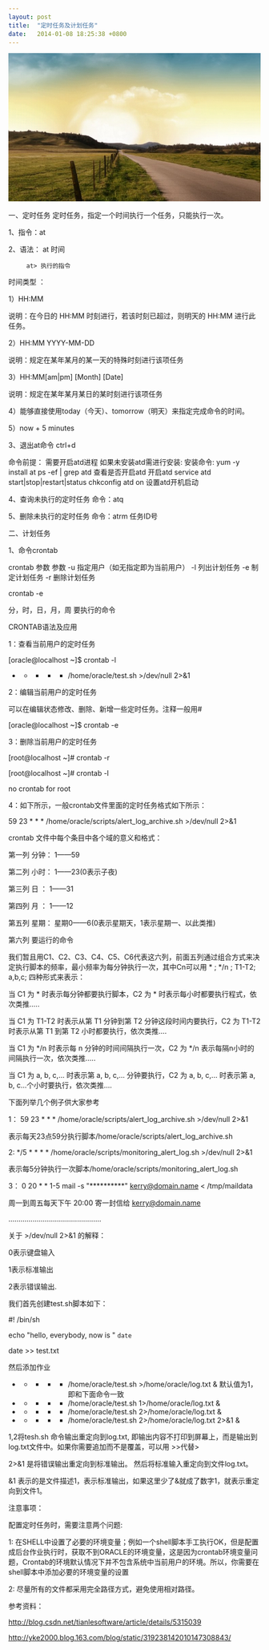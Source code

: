 ```yaml
---
layout: post
title:  "定时任务及计划任务"
date:   2014-01-08 18:25:38 +0800
---
```

<img src="/images/fulls/07.jpg" class="fit image">


一、定时任务
  定时任务，指定一个时间执行一个任务，只能执行一次。

1、指令：at

2、语法： at  时间

         at> 执行的指令
 时间类型 ：

1）HH:MM

说明：在今日的 HH:MM 时刻进行，若该时刻已超过，则明天的 HH:MM 进行此任务。

2）HH:MM YYYY-MM-DD

说明：规定在某年某月的某一天的特殊时刻进行该项任务

3）HH:MM[am|pm] [Month] [Date]

说明：规定在某年某月某日的某时刻进行该项任务

4）能够直接使用today（今天）、tomorrow（明天）来指定完成命令的时间。

5）now + 5 minutes

3、退出at命令 ctrl+d

命令前提：
需要开启atd进程
如果未安装atd需进行安装:
安装命令: yum -y install at
ps -ef | grep atd 查看是否开启atd
开启atd  service atd start|stop|restart|status
chkconfig  atd  on   设置atd开机启动

4、查询未执行的定时任务
   命令：atq

5、删除未执行的定时任务
  命令：atrm 任务ID号

二、计划任务

1、命令crontab

  crontab 参数
  参数  -u 指定用户（如无指定即为当前用户）
        -l 列出计划任务
        -e 制定计划任务
        -r 删除计划任务

 crontab -e

 分，时，日，月，周  要执行的命令

CRONTAB语法及应用

 
1：查看当前用户的定时任务

[oracle@localhost ~]$ crontab -l

* * * * * /home/oracle/test.sh >/dev/null 2>&1

2：编辑当前用户的定时任务

 

可以在编辑状态修改、删除、新增一些定时任务。注释一般用#

[oracle@localhost ~]$ crontab -e

3：删除当前用户的定时任务

[root@localhost ~]# crontab -r

[root@localhost ~]# crontab -l

no crontab for root

4：如下所示，一般crontab文件里面的定时任务格式如下所示：

59 23 * * * /home/oracle/scripts/alert_log_archive.sh >/dev/null 2>&1

crontab 文件中每个条目中各个域的意义和格式：

第一列 分钟： 1——59

第二列 小时： 1——23(0表示子夜)

第三列 日 ： 1——31

第四列 月 ： 1——12

第五列 星期： 星期0——6(0表示星期天，1表示星期一、以此类推)

第六列 要运行的命令

我们暂且用C1、C2、C3、C4、C5、C6代表这六列，前面五列通过组合方式来决定执行脚本的频率，最小频率为每分钟执行一次，其中Cn可以用 * ; */n ; T1-T2; a,b,c; 四种形式来表示：

当 C1 为 * 时表示每分钟都要执行脚本，C2 为 * 时表示每小时都要执行程式，依次类推.....

当 C1 为 T1-T2 时表示从第 T1 分钟到第 T2 分钟这段时间内要执行，C2 为 T1-T2 时表示从第 T1 到第 T2 小时都要执行，依次类推....

当 C1 为 */n 时表示每 n 分钟的时间间隔执行一次，C2 为 */n 表示每隔n小时的间隔执行一次，依次类推.....

当 C1 为 a, b, c,... 时表示第 a, b, c,... 分钟要执行，C2 为 a, b, c,... 时表示第 a, b, c...个小时要执行，依次类推....

下面列举几个例子供大家参考

1： 59 23 * * * /home/oracle/scripts/alert_log_archive.sh >/dev/null 2>&1

表示每天23点59分执行脚本/home/oracle/scripts/alert_log_archive.sh

2: */5 * * * * /home/oracle/scripts/monitoring_alert_log.sh >/dev/null 2>&1

表示每5分钟执行一次脚本/home/oracle/scripts/monitoring_alert_log.sh

3： 0 20 * * 1-5 mail -s "**********" kerry@domain.name < /tmp/maildata

周一到周五每天下午 20:00 寄一封信给 kerry@domain.name

..............................................

关于 >/dev/null 2>&1 的解释：

0表示键盘输入

1表示标准输出

2表示错误输出.

我们首先创建test.sh脚本如下：

#! /bin/sh

echo "hello, everybody, now is " `date`

date >> test.txt

然后添加作业

* * * * * /home/oracle/test.sh >/home/oracle/log.txt & 默认值为1，即和下面命令一致

* * * * * /home/oracle/test.sh 1>/home/oracle/log.txt &

* * * * * /home/oracle/test.sh 2>/home/oracle/log.txt &

* * * * * /home/oracle/test.sh 2>/home/oracle/log.txt 2>&1 &

1,2将tesh.sh 命令输出重定向到log.txt, 即输出内容不打印到屏幕上，而是输出到log.txt文件中。如果你需要追加而不是覆盖，可以用 >>代替>

2>&1 是将错误输出重定向到标准输出。 然后将标准输入重定向到文件log.txt。

&1 表示的是文件描述1，表示标准输出，如果这里少了&就成了数字1，就表示重定向到文件1。

注意事项：

配置定时任务时，需要注意两个问题:

1: 在SHELL中设置了必要的环境变量；例如一个shell脚本手工执行OK，但是配置成后台作业执行时，获取不到ORACLE的环境变量，这是因为crontab环境变量问题，Crontab的环境默认情况下并不包含系统中当前用户的环境。所以，你需要在shell脚本中添加必要的环境变量的设置

2: 尽量所有的文件都采用完全路径方式，避免使用相对路径。

 

参考资料：

http://blog.csdn.net/tianlesoftware/article/details/5315039

http://yke2000.blog.163.com/blog/static/319238142010147308843/
